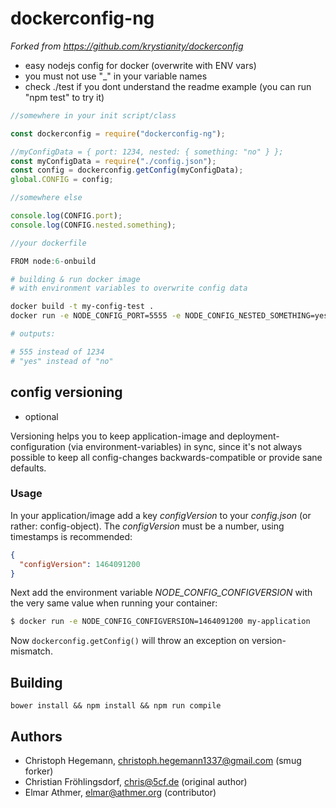 dockerconfig-ng
===

*Forked from https://github.com/krystianity/dockerconfig*

- easy nodejs config for docker (overwrite with ENV vars)
- you must not use "_" in your variable names
- check ./test if you dont understand the readme example (you can run "npm test" to try it)

```javascript
//somewhere in your init script/class

const dockerconfig = require("dockerconfig-ng");

//myConfigData = { port: 1234, nested: { something: "no" } };
const myConfigData = require("./config.json");
const config = dockerconfig.getConfig(myConfigData);
global.CONFIG = config;

//somewhere else

console.log(CONFIG.port);
console.log(CONFIG.nested.something);

//your dockerfile

FROM node:6-onbuild
```

```bash
# building & run docker image
# with environment variables to overwrite config data

docker build -t my-config-test .
docker run -e NODE_CONFIG_PORT=5555 -e NODE_CONFIG_NESTED_SOMETHING=yes my-config-test

# outputs:

# 555 instead of 1234
# "yes" instead of "no"
```

## config versioning

- optional

Versioning helps you to keep application-image and deployment-configuration (via environment-variables) in sync, 
since it's not always possible to keep all config-changes backwards-compatible or provide sane defaults.   

### Usage

In your application/image add a key *configVersion* to your *config.json* (or rather: config-object). 
The *configVersion* must be a number, using timestamps is recommended:

```json
{
  "configVersion": 1464091200
}
```

Next add the environment variable *NODE_CONFIG_CONFIGVERSION* with the very same value when running your container:

```bash
$ docker run -e NODE_CONFIG_CONFIGVERSION=1464091200 my-application 
```

Now `dockerconfig.getConfig()` will throw an exception on version-mismatch.

## Building

`bower install && npm install && npm run compile`

## Authors
- Christoph Hegemann, <christoph.hegemann1337@gmail.com> (smug forker)
- Christian Fröhlingsdorf, chris@5cf.de (original author)
- Elmar Athmer, elmar@athmer.org (contributor)

